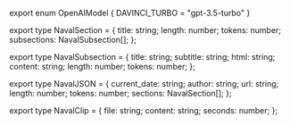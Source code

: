 export enum OpenAIModel {
    DAVINCI_TURBO = "gpt-3.5-turbo"
  }
  
  export type NavalSection = {
    title: string;
    length: number;
    tokens: number;
    subsections: NavalSubsection[];
  };
  
  export type NavalSubsection = {
    title: string;
    subtitle: string;
    html: string;
    content: string;
    length: number;
    tokens: number;
  };
  
  export type NavalJSON = {
    current_date: string;
    author: string;
    url: string;
    length: number;
    tokens: number;
    sections: NavalSection[];
  };
  
  export type NavalClip = {
    file: string;
    content: string;
    seconds: number;
  };